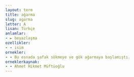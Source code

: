 ```yaml
---
layout: term
title: ağarma
slug: agarma
letter: A
lisan: Türkçe
anlamlar:
- ► beyazlaşma
ozellikler:
- - isim
ornekler:
- - Bu esnada şafak sökmeye ve gök ağarmaya başlamıştı.
orneklerkaynak:
- - Ahmet Hikmet Müftüoğlu
---
```

